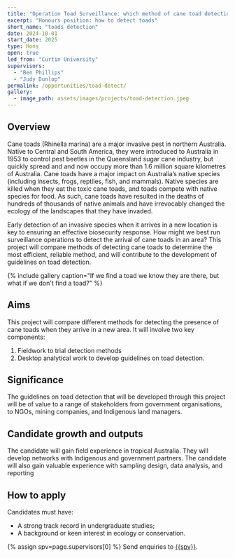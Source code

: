 ```yaml
---
title: "Operation Toad Surveillance: which method of cane toad detection is most effective and efficient?"
excerpt: "Honours position: how to detect toads"
short_name: "toads detection"
date: 2024-10-01
start_date: 2025
type: Hons
open: true
led_from: "Curtin University"
supervisors:
  - "Ben Phillips"
  - "Judy Dunlop"
permalink: /opportunities/toad-detect/
gallery:
  - image_path: assets/images/projects/toad-detection.jpeg
---
```


## Overview

Cane toads (Rhinella marina) are a major invasive pest in northern Australia. Native to Central and South America, they were introduced to Australia in 1953 to control pest beetles in the Queensland sugar cane industry, but quickly spread and and now occupy more than 1.6 million square kilometres of Australia. 
Cane toads have a major impact on Australia’s native species (including insects, frogs, reptiles, fish, and mammals). Native species are killed when they eat the toxic cane toads, and toads compete with native species for food. As such, cane toads have resulted in the deaths of hundreds of thousands of native animals and have irrevocably changed the ecology of the landscapes that they have invaded.

Early detection of an invasive species when it arrives in a new location is key to ensuring an effective biosecurity response. How might we best run surveillance operations to detect the arrival of cane toads in an area? This project will compare methods of detecting cane toads to determine the most efficient, reliable method, and will contribute to the development of guidelines on toad detection.

{% include gallery caption="If we find a toad we know they are there, but what if we don't find a toad?" %}

## Aims

This project will compare different methods for detecting the presence of cane toads when they arrive in a new area. It will involve two key components:

1. Fieldwork to trial detection methods
2. Desktop analytical work to develop guidelines on toad detection.


## Significance

The guidelines on toad detection that will be developed through this project will be of value to a range of stakeholders from government organisations, to NGOs, mining companies, and Indigenous land managers.

## Candidate growth and outputs

The candidate will gain field experience in tropical Australia.  They will develop networks with Indigenous and government partners.  The candidate will also gain valuable experience with sampling design, data analysis, and reporting

## How to apply

Candidates must have:

- A strong track record in undergraduate studies;
- A background or keen interest in ecology or conservation.


{% assign spv=page.supervisors[0] %}
Send enquiries to <a href="mailto:{{site.data.authors[spv].email}}">{{spv}}</a>.